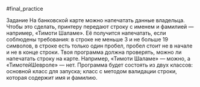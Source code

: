 #final_practice

Задание
На банковской карте можно напечатать данные владельца. Чтобы это сделать, принтеру передают строку с именем и фамилией — например, «Тимоти Шаламе». Её получится напечатать, если соблюдены требования:
в строке не меньше 3 и не больше 19 символов,
в строке есть только один пробел,
пробел стоит не в начале и не в конце строки.
Твоя программа должна проверять, можно ли напечатать строку на карте. Например, «Тимоти Шаламе» — можно, а «ТимотейШевроле» — нет.
Программа будет состоять из двух классов:
основной класс для запуска;
класс с методом валидации строки, которая содержит имя и фамилию.